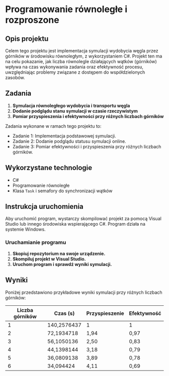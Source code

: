 # Programowanie równoległe i rozproszone

## Opis projektu

Celem tego projektu jest implementacja symulacji wydobycia węgla przez górników w środowisku równoległym, z wykorzystaniem C#. Projekt ten ma na celu pokazanie, jak liczba równolegle działających wątków (górników) wpływa na czas wykonywania zadania oraz efektywność procesu, uwzględniając problemy związane z dostępem do współdzielonych zasobów.

## Zadania

1. **Symulacja równoległego wydobycia i transportu węgla**
2. **Dodanie podglądu stanu symulacji w czasie rzeczywistym**
3. **Pomiar przyspieszenia i efektywności przy różnych liczbach górników**

Zadania wykonane w ramach tego projektu to:
- Zadanie 1: Implementacja podstawowej symulacji.
- Zadanie 2: Dodanie podglądu statusu symulacji online.
- Zadanie 3: Pomiar efektywności i przyspieszenia przy różnych liczbach górników.

## Wykorzystane technologie

- C#
- Programowanie równoległe
- Klasa `Task` i semafory do synchronizacji wątków

## Instrukcja uruchomienia

Aby uruchomić program, wystarczy skompilować projekt za pomocą Visual Studio lub innego środowiska wspierającego C#. Program działa na systemie Windows.

### Uruchamianie programu

1. **Skopiuj repozytorium na swoje urządzenie.**
2. **Skompiluj projekt w Visual Studio.**
3. **Uruchom program i sprawdź wyniki symulacji.**

## Wyniki

Poniżej przedstawiono przykładowe wyniki symulacji przy różnych liczbach górników:

| Liczba górników | Czas (s)      | Przyspieszenie | Efektywność |
|-----------------|---------------|----------------|-------------|
| 1               | 140,2576437   | 1              | 1           |
| 2               | 72,1934718    | 1,94           | 0,97        |
| 3               | 56,1050136    | 2,50           | 0,83        |
| 4               | 44,1398144    | 3,18           | 0,79        |
| 5               | 36,0809138    | 3,89           | 0,78        |
| 6               | 34,094424     | 4,11           | 0,69        |
